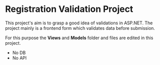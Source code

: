 # Registration Validation Project

This project's aim is to grasp a good idea of validations in ASP.NET. The project mainly is a frontend form which validates data before submission.

For this purpose the **Views** and **Models** folder and files are edited in this project.

- No DB
- No API
